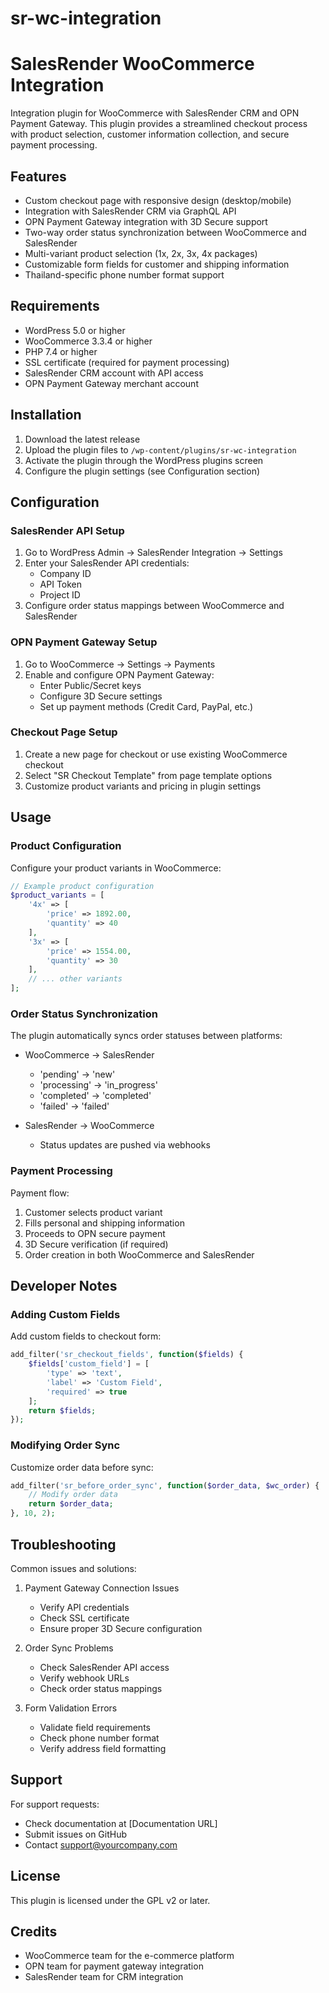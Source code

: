 # sr-wc-integration

# SalesRender WooCommerce Integration

Integration plugin for WooCommerce with SalesRender CRM and OPN Payment Gateway. This plugin provides a streamlined checkout process with product selection, customer information collection, and secure payment processing.

## Features

- Custom checkout page with responsive design (desktop/mobile)
- Integration with SalesRender CRM via GraphQL API
- OPN Payment Gateway integration with 3D Secure support
- Two-way order status synchronization between WooCommerce and SalesRender
- Multi-variant product selection (1x, 2x, 3x, 4x packages)
- Customizable form fields for customer and shipping information
- Thailand-specific phone number format support

## Requirements

- WordPress 5.0 or higher
- WooCommerce 3.3.4 or higher
- PHP 7.4 or higher
- SSL certificate (required for payment processing)
- SalesRender CRM account with API access
- OPN Payment Gateway merchant account

## Installation

1. Download the latest release
2. Upload the plugin files to `/wp-content/plugins/sr-wc-integration`
3. Activate the plugin through the WordPress plugins screen
4. Configure the plugin settings (see Configuration section)

## Configuration

### SalesRender API Setup

1. Go to WordPress Admin → SalesRender Integration → Settings
2. Enter your SalesRender API credentials:
   - Company ID
   - API Token
   - Project ID
3. Configure order status mappings between WooCommerce and SalesRender

### OPN Payment Gateway Setup

1. Go to WooCommerce → Settings → Payments
2. Enable and configure OPN Payment Gateway:
   - Enter Public/Secret keys
   - Configure 3D Secure settings
   - Set up payment methods (Credit Card, PayPal, etc.)

### Checkout Page Setup

1. Create a new page for checkout or use existing WooCommerce checkout
2. Select "SR Checkout Template" from page template options
3. Customize product variants and pricing in plugin settings

## Usage

### Product Configuration

Configure your product variants in WooCommerce:
```php
// Example product configuration
$product_variants = [
    '4x' => [
        'price' => 1892.00,
        'quantity' => 40
    ],
    '3x' => [
        'price' => 1554.00,
        'quantity' => 30
    ],
    // ... other variants
];
```

### Order Status Synchronization

The plugin automatically syncs order statuses between platforms:

- WooCommerce → SalesRender
  - 'pending' → 'new'
  - 'processing' → 'in_progress'
  - 'completed' → 'completed'
  - 'failed' → 'failed'

- SalesRender → WooCommerce
  - Status updates are pushed via webhooks

### Payment Processing

Payment flow:
1. Customer selects product variant
2. Fills personal and shipping information
3. Proceeds to OPN secure payment
4. 3D Secure verification (if required)
5. Order creation in both WooCommerce and SalesRender

## Developer Notes

### Adding Custom Fields

Add custom fields to checkout form:

```php
add_filter('sr_checkout_fields', function($fields) {
    $fields['custom_field'] = [
        'type' => 'text',
        'label' => 'Custom Field',
        'required' => true
    ];
    return $fields;
});
```

### Modifying Order Sync

Customize order data before sync:

```php
add_filter('sr_before_order_sync', function($order_data, $wc_order) {
    // Modify order data
    return $order_data;
}, 10, 2);
```

## Troubleshooting

Common issues and solutions:

1. Payment Gateway Connection Issues
   - Verify API credentials
   - Check SSL certificate
   - Ensure proper 3D Secure configuration

2. Order Sync Problems
   - Check SalesRender API access
   - Verify webhook URLs
   - Check order status mappings

3. Form Validation Errors
   - Validate field requirements
   - Check phone number format
   - Verify address field formatting

## Support

For support requests:
- Check documentation at [Documentation URL]
- Submit issues on GitHub
- Contact support@yourcompany.com

## License

This plugin is licensed under the GPL v2 or later.

## Credits

- WooCommerce team for the e-commerce platform
- OPN team for payment gateway integration
- SalesRender team for CRM integration
